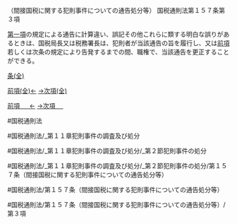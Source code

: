 （間接国税に関する犯則事件についての通告処分等）
国税通則法第１５７条第３項

[第一項](国税通則法＿＿＿＿＿第１５７条第１項)の規定による通告に計算違い、誤記その他これらに類する明白な誤りがあるときは、国税局長又は税務署長は、犯則者が当該通告の旨を履行し、又は[前項](国税通則法＿＿＿＿＿第１５７条第２項)若しくは次条の規定により告発するまでの間、職権で、当該通告を更正することができる。

[条(全)](国税通則法＿＿＿＿＿第１５７条_.md)

[前項(全)←](国税通則法＿＿＿＿＿第１５７条第２項_.md)    [→次項(全)](国税通則法＿＿＿＿＿第１５７条第４項_.md)

[前項 　 ←](国税通則法＿＿＿＿＿第１５７条第２項.md)    [→次項 　 ](国税通則法＿＿＿＿＿第１５７条第４項.md)



#国税通則法

#国税通則法/_第１１章犯則事件の調査及び処分

#国税通則法/_第１１章犯則事件の調査及び処分/_第２節犯則事件の処分

#国税通則法/_第１１章犯則事件の調査及び処分/_第２節犯則事件の処分/第１５７条（間接国税に関する犯則事件についての通告処分等）

#国税通則法/第１５７条（間接国税に関する犯則事件についての通告処分等）

#国税通則法/第１５７条（間接国税に関する犯則事件についての通告処分等）/第３項

